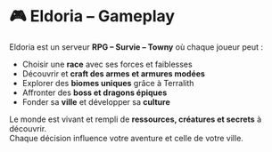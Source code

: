 # 🎮 Eldoria – Gameplay

Eldoria est un serveur **RPG – Survie – Towny** où chaque joueur peut :  
- Choisir une **race** avec ses forces et faiblesses  
- Découvrir et **craft des armes et armures modées**  
- Explorer des **biomes uniques** grâce à Terralith  
- Affronter des **boss et dragons épiques**  
- Fonder sa **ville** et développer sa **culture**  

Le monde est vivant et rempli de **ressources, créatures et secrets** à découvrir.  
Chaque décision influence votre aventure et celle de votre ville.  
